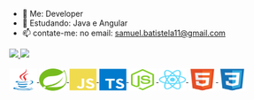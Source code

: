 

- 💬 Me: Developer
- 🌱 Estudando: Java e Angular
- 📫 contate-me: no email: samuel.batistela11@gmail.com

<div>
  <a href="https://github.com/SamuelBatis">
  <img height="150em" src="https://github-readme-stats.vercel.app/api?username=SamuelBatis&show_icons=true&theme=onedark&include_all_commits=true&count_private=true"/>
  <img height="150em" src="https://github-readme-stats.vercel.app/api/top-langs/?username=SamuelBatis&layout=compact&langs_count=7&theme=onedark"/>
</div>
  <div style="display: inline_block"><br>
  <img align="center" height="40" width="50" src="https://raw.githubusercontent.com/devicons/devicon/master/icons/java/java-original.svg">
    <img align="center" height="40" width="50" src="https://raw.githubusercontent.com/devicons/devicon/master/icons/spring/spring-original.svg">
  <img align="center" height="40" width="50" src="https://raw.githubusercontent.com/devicons/devicon/master/icons/javascript/javascript-plain.svg">
  <img align="center" height="40" width="50" src="https://raw.githubusercontent.com/devicons/devicon/master/icons/typescript/typescript-plain.svg">
  <img align="center" height="40" width="50" src="https://raw.githubusercontent.com/devicons/devicon/master/icons/nodejs/nodejs-original.svg"> 
  <img align="center" height="40" width="50" src="https://raw.githubusercontent.com/devicons/devicon/master/icons/react/react-original.svg">
  <img align="center" height="40" width="50" src="https://raw.githubusercontent.com/devicons/devicon/master/icons/html5/html5-original.svg">
  <img align="center" height="40" width="50" src="https://raw.githubusercontent.com/devicons/devicon/master/icons/css3/css3-original.svg">
</div>
  
